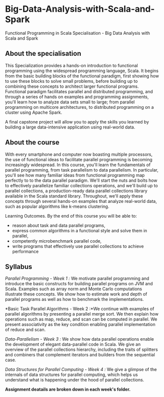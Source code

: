 # Big-Data-Analysis-with-Scala-and-Spark
Functional Programming in Scala Specialisation - Big Data Analysis with Scala and Spark


## About the specialisation

This Specialization provides a hands-on introduction to functional programming using the widespread programming language, Scala. It begins from the basic building blocks of the functional paradigm, first showing how to use these blocks to solve small problems, before building up to combining these concepts to architect larger functional programs. Functional paradigm facilitates parallel and distributed programming, and through a series of hands on examples and programming assignments, you'll learn how to analyze data sets small to large; from parallel programming on multicore architectures, to distributed programming on a cluster using Apache Spark.

A final capstone project will allow you to apply the skills you learned by building a large data-intensive application using real-world data.

## About the course

With every smartphone and computer now boasting multiple processors, the use of functional ideas to facilitate parallel programming is becoming increasingly widespread. In this course, you'll learn the fundamentals of parallel programming, from task parallelism to data parallelism. In particular, you'll see how many familiar ideas from functional programming map perfectly to to the data parallel paradigm. We'll start the nuts and bolts how to effectively parallelize familiar collections operations, and we'll build up to parallel collections, a production-ready data parallel collections library available in the Scala standard library. Throughout, we'll apply these concepts through several hands-on examples that analyze real-world data, such as popular algorithms like k-means clustering.

Learning Outcomes. By the end of this course you will be able to:

- reason about task and data parallel programs,
- express common algorithms in a functional style and solve them in parallel,
- competently microbenchmark parallel code,
- write programs that effectively use parallel collections to achieve performance

## Syllabus 



*Parallel Programming - Week 1 :* We motivate parallel programming and introduce the basic constructs for building parallel programs on JVM and Scala. Examples such as array norm and Monte Carlo computations illustrate these concepts. We show how to estimate work and depth of parallel programs as well as how to benchmark the implementations.

*Basic Task Parallel Algorithms - Week 2 :*We continue with examples of parallel algorithms by presenting a parallel merge sort. We then explain how operations such as map, reduce, and scan can be computed in parallel. We present associativity as the key condition enabling parallel implementation of reduce and scan.

*Data-Parallelism - Week 3 :* We show how data parallel operations enable the development of elegant data-parallel code in Scala. We give an overview of the parallel collections hierarchy, including the traits of splitters and combiners that complement iterators and builders from the sequential case.

*Data Structures for Parallel Computing - Week 4 :* We give a glimpse of the internals of data structures for parallel computing, which helps us understand what is happening under the hood of parallel collections.


**Assignment deatails are broken down in each week's folder.**
